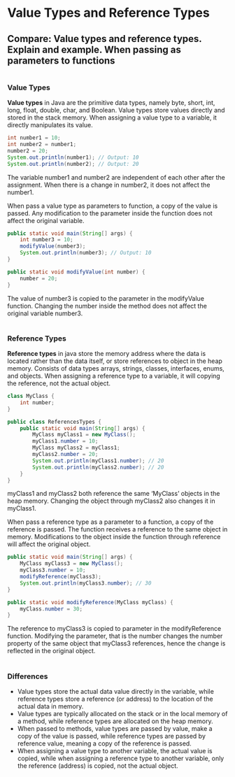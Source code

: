 # Value Types and Reference Types

## Compare: Value types and reference types. Explain and example. When passing as parameters to functions

#
### Value Types

**Value types** in Java are the primitive data types, namely byte, short, int, long, float, double, char, and Boolean. Value types store values directly and stored in the stack memory. When assigning a value type to a variable, it directly manipulates its value.

```java
int number1 = 10;
int number2 = number1;
number2 = 20;
System.out.println(number1); // Output: 10
System.out.println(number2); // Output: 20
```

The variable number1 and number2 are independent of each other after the assignment. When there is a change in number2, it does not affect the number1.

When pass a value type as parameters to function, a copy of the value is passed. Any modification to the parameter inside the function does not affect the original variable.

```java
public static void main(String[] args) {
    int number3 = 10;
    modifyValue(number3);
    System.out.println(number3); // Output: 10
}

public static void modifyValue(int number) {
    number = 20;
}
```

The value of number3 is copied to the parameter in the modifyValue function. Changing the number inside the method does not affect the original variable number3.

#
### Reference Types

**Reference types** in java store the memory address where the data is located rather than the data itself, or store references to object in the heap memory. Consists of data types arrays, strings, classes, interfaces, enums, and objects. When assigning a reference type to a variable, it will copying the reference, not the actual object.

```java
class MyClass {
    int number;
}

public class ReferencesTypes {
    public static void main(String[] args) {
        MyClass myClass1 = new MyClass();
        myClass1.number = 10;
        MyClass myClass2 = myClass1;
        myClass2.number = 20;
        System.out.println(myClass1.number); // 20
        System.out.println(myClass2.number); // 20
    }
}
```

myClass1 and myClass2 both reference the same ‘MyClass’ objects in the heap memory. Changing the object through myClass2 also changes it in myClass1.

When pass a reference type as a parameter to a function, a copy of the reference is passed. The function receives a reference to the same object in memory. Modifications to the object inside the function through reference will affect the original object.

```java
public static void main(String[] args) {
    MyClass myClass3 = new MyClass();
    myClass3.number = 10;
    modifyReference(myClass3);
    System.out.println(myClass3.number); // 30
}

public static void modifyReference(MyClass myClass) {
    myClass.number = 30;
}
```

The reference to myClass3 is copied to parameter in the modifyReference function. Modifying the parameter, that is the number changes the number property of the same object that myClass3 references, hence the change is reflected in the original object.

#
### Differences

- Value types store the actual data value directly in the variable, while reference types store a reference (or address) to the location of the actual data in memory.
- Value types are typically allocated on the stack or in the local memory of a method, while reference types are allocated on the heap memory.
- When passed to methods, value types are passed by value, make a copy of the value is passed, while reference types are passed by reference value, meaning a copy of the reference is passed.
- When assigning a value type to another variable, the actual value is copied, while when assigning a reference type to another variable, only the reference (address) is copied, not the actual object.